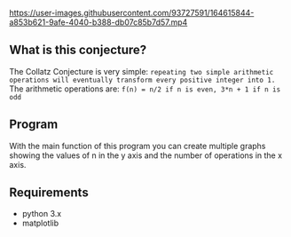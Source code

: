 https://user-images.githubusercontent.com/93727591/164615844-a853b621-9afe-4040-b388-db07c85b7d57.mp4

## What is this conjecture?
The Collatz Conjecture is very simple: `repeating two simple arithmetic operations will eventually transform every positive integer into 1.`
The arithmetic operations are:
`f(n) = n/2 if n is even, 3*n + 1 if n is odd`

## Program
With the main function of this program you can create multiple graphs showing the values of n in the y axis and the number of operations in the x axis.

## Requirements
- python 3.x
- matplotlib
